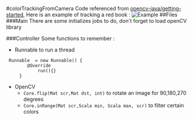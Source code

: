 #colorTrackingFromCamera
Code referenced from [opencv-java/getting-started](https://github.com/opencv-java/getting-started/tree/master/FXHelloCV/src/it/polito/elite/teaching/cv), 
Here is an example of tracking a red book :
![Example](/colorTrackingFromCamera/example.png)
##Files
###Main
There are some initializes jobs to do, don't forget to load openCV library

###Controller
Some functions to remember : 
- Runnable to run a thread
```
 Runnable  = new Runnable() {
        @Override 
            run(){}
     }
```
- OpenCV 
    - ```Core.flip(Mat scr,Mat dst, int)``` to rotate an image for 90,180,270 degrees
    - ```Core.inRange(Mat scr,Scala min, Scala max, scr)``` to filter certain colors
